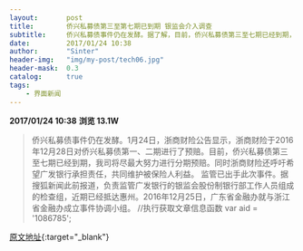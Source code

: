 ```yaml
---
layout:       post
title:        侨兴私募债第三至第七期已到期 银监会介入调查
subtitle:     侨兴私募债事件仍在发酵。据了解，目前，侨兴私募债第三至七期已经到期，此前有消息称银监会检查组已进驻广发银行。
date:         2017/01/24 10:38
author:       "Sinter"
header-img:   "img/my-post/tech06.jpg"
header-mask:  0.3
catalog:      true
tags:
    - 界面新闻
---
```


**2017/01/24 10:38**  **浏览 13.1W**

> 侨兴私募债事件仍在发酵。1月24日，浙商财险公告显示，浙商财险于2016年12月28日对侨兴私募债第一、二期进行了预赔。目前，侨兴私募债第三至七期已经到期，我司将尽最大努力进行分期预赔。同时浙商财险还呼吁希望广发银行承担责任，共同维护被保险人利益。
监管已出手此次事件。据搜狐新闻此前报道，负责监管广发银行的银监会股份制银行部工作人员组成的检查组，近期已经抵达惠州。2016年12月25日，广东省金融办就与浙江省金融办成立事件协调小组。
	//执行获取文章信息函数
	var aid = '1086785';


[原文地址](http://www.jiemian.com/article/1086785.html){:target="_blank"}


